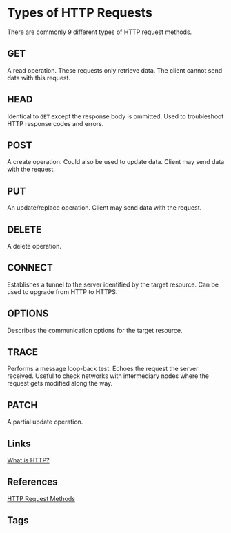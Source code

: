 # Types of HTTP Requests 

There are commonly 9 different types of HTTP request methods.  

## GET
A read operation. These requests only retrieve data. The client cannot send data with this request.  
## HEAD
Identical to `GET` except the response body is ommitted. Used to troubleshoot HTTP response codes and errors.  
## POST
A create operation. Could also be used to update data. Client may send data with the request.   
## PUT
An update/replace operation. Client may send data with the request.  
## DELETE
A delete operation.  
## CONNECT
Establishes a tunnel to the server identified by the target resource. Can be used to upgrade from HTTP to HTTPS.  
## OPTIONS
Describes the communication options for the target resource.  
## TRACE
Performs a message loop-back test. Echoes the request the server received. Useful to check networks with intermediary nodes where the request gets modified along the way.  
## PATCH
A partial update operation.  

## Links
[What is HTTP?](../202206110246)

## References
[HTTP Request Methods](https://developer.mozilla.org/en-US/docs/Web/HTTP/Methods)

## Tags
